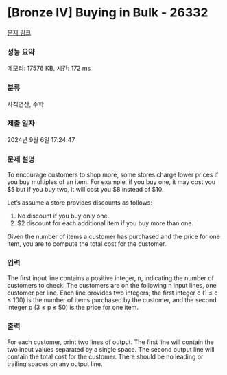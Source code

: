 # [Bronze IV] Buying in Bulk - 26332 

[문제 링크](https://www.acmicpc.net/problem/26332) 

### 성능 요약

메모리: 17576 KB, 시간: 172 ms

### 분류

사칙연산, 수학

### 제출 일자

2024년 9월 6일 17:24:47

### 문제 설명

<p>To encourage customers to shop more, some stores charge lower prices if you buy multiples of an item. For example, if you buy one, it may cost you <span>$</span>5 but if you buy two, it will cost you <span>$</span>8 instead of <span>$</span>10.</p>

<p>Let’s assume a store provides discounts as follows:</p>

<ol>
	<li>No discount if you buy only one.</li>
	<li><span>$</span>2 discount for each additional item if you buy more than one.</li>
</ol>

<p>Given the number of items a customer has purchased and the price for one item, you are to compute the total cost for the customer.</p>

### 입력 

 <p>The first input line contains a positive integer, n, indicating the number of customers to check. The customers are on the following n input lines, one customer per line. Each line provides two integers; the first integer c (1 ≤ c ≤ 100) is the number of items purchased by the customer, and the second integer p (3 ≤ p ≤ 50) is the price for one item.</p>

### 출력 

 <p>For each customer, print two lines of output. The first line will contain the two input values separated by a single space. The second output line will contain the total cost for the customer. There should be no leading or trailing spaces on any output line.</p>

